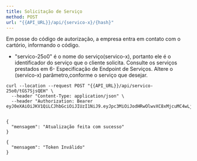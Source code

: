```yaml
---
title: Solicitação de Serviço
method: POST
url: "{{API_URL}}/api/{servico-x}/{hash}"
---
```



Em posse do código de autorização, a empresa entra em contato com o cartório, informando o código. 

*   "servico-25o0" é o nome do serviço(servico-x), portanto ele é o identificador do serviço
que o cliente solicita.
Consulte os serviços prestados em 6- Especificação de Endpoint de Serviços.
Altere o (servico-x) parâmetro,conforme o serviço que desejar.



```request:cURL
curl --location --request POST "{{API_URL}}/api/servico-25o0/tGS7SjsQEH" \
  --header "Content-Type: application/json" \ 
  --header "Authorization: Bearer eyJ0eXAiOiJKV1QiLCJhbGciOiJIUzI1NiJ9.eyJpc3MiOiJodHRwOlwvXC8xMjcuMC4wLjE6ODAwMFwvYXBpXC9hdXRlbnRpY2FjYW8iLCJpYXQiOjE1OTEzNzI2MjksImV4cCI6MTU5MTM3NjIyOSwibmJmIjoxNTkxMzcyNjI5LCJqdGkiOiJjdGJxM3hWODJKWXBkVmJ3Iiwic3ViIjoiNjgyNjI5YWEtZWM1OS00NTg0LWI3NDgtZjQzNWFmOGQzZjE4IiwicHJ2IjoiYzAxMGM4OGUxMWY0MWM0Njc5YTNmMzVlMmQwYWQ3YTVlOWFiOWNkMCJ9.q49pbkhNtk_dBd88r5ygJJl1RtSlYrVHiLAbjeUcs3A"


```


```response:200
{
  "mensagem": "Atualização feita com sucesso"
}
```


```response:401
{
  "mensagem": "Token Inválido"
}
```
